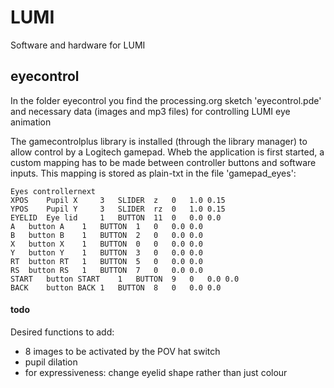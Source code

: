 # LUMI
Software and hardware for LUMI

## eyecontrol
In the folder eyecontrol you find the processing.org sketch 'eyecontrol.pde' and necessary data (images and mp3 files) for controlling LUMI eye animation

The gamecontrolplus library is installed (through the library manager) to allow control by a Logitech gamepad. Wheb the application is first started, a custom mapping has to be made between controller buttons and software inputs. This mapping is stored as plain-txt in the file 'gamepad_eyes':

``` 
Eyes controllernext
XPOS	Pupil X 	3	SLIDER	z	0	1.0	0.15
YPOS	Pupil Y 	3	SLIDER	rz	0	1.0	0.15
EYELID	Eye lid 	1	BUTTON	11	0	0.0	0.0
A	button A	1	BUTTON	1	0	0.0	0.0
B	button B	1	BUTTON	2	0	0.0	0.0
X	button X	1	BUTTON	0	0	0.0	0.0
Y	button Y	1	BUTTON	3	0	0.0	0.0
RT	button RT	1	BUTTON	5	0	0.0	0.0
RS	button RS	1	BUTTON	7	0	0.0	0.0
START	button START	1	BUTTON	9	0	0.0	0.0
BACK	button BACK	1	BUTTON	8	0	0.0	0.0
```

#### todo
Desired functions to add:
- 8 images to be activated by the POV hat switch
- pupil dilation
- for expressiveness: change eyelid shape rather than just colour

